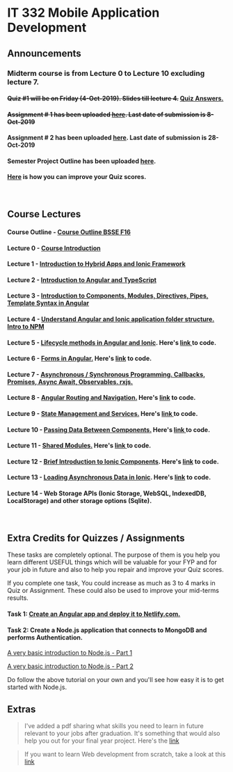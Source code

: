 # IT 332 Mobile Application Development

## Announcements

### Midterm course is from Lecture 0 to Lecture 10 excluding lecture 7.

#### ~~Quiz #1 will be on Friday (4-Oct-2019). Slides till lecture 4.~~ <a href="https://github.com/alamgirqazi/mobile-application-development-course/blob/master/extras/Quiz%20%23%201%20-%20MAD%20Course%20-%20Answers.pdf">Quiz Answers. </a>

#### ~~Assignment # 1 has been uploaded <a href="https://github.com/alamgirqazi/mobile-application-development-course/blob/master/Assignments/Assignment%20%23%201.pdf">here</a>. Last date of submission is **8-Oct-2019**~~

#### Assignment # 2 has been uploaded <a href="https://github.com/alamgirqazi/mobile-application-development-course/blob/master/Assignments/Assignment%20%23%202.pdf">here</a>. Last date of submission is **28-Oct-2019**

#### Semester Project Outline has been uploaded <a href="https://github.com/alamgirqazi/mobile-application-development-course/blob/master/Semester%20Project%20Outline.pdf">here</a>.

#### [Here](#extra) is how you can improve your Quiz scores.

<br/>

## Course Lectures

#### Course Outline - <a href="https://github.com/alamgirqazi/mobile-application-development-course/blob/master/Course%20Outline%20BSSE%20F16.pdf"> Course Outline BSSE F16 </a>

#### Lecture 0 - <a href="https://github.com/alamgirqazi/mobile-application-development-course/blob/master/lecture%200/Lecture%200%20-%20Mobile%20Application%20Development.pdf" target="_blank"> Course Introduction </a>

#### Lecture 1 - <a href="https://github.com/alamgirqazi/mobile-application-development-course/blob/master/lecture%201/Lecture%201%20-%20Mobile%20Application%20Development.pdf" target="_blank"> Introduction to Hybrid Apps and Ionic Framework </a>

#### Lecture 2 - <a href="https://github.com/alamgirqazi/mobile-application-development-course/blob/master/lecture%202/Lecture%202%20-%20Mobile%20Application%20Development.pdf" target="_blank"> Introduction to Angular and TypeScript</a>

#### Lecture 3 - <a href="https://github.com/alamgirqazi/mobile-application-development-course/blob/master/lecture%203/Lecture%203%20-%20Mobile%20Application%20Development.pdf" target="_blank"> Introduction to Components, Modules, Directives, Pipes, Template Syntax in Angular</a>

#### Lecture 4 - <a href="https://github.com/alamgirqazi/mobile-application-development-course/blob/master/lecture%204/Lecture%204%20-%20Mobile%20Application%20Development.pdf" target="_blank"> Understand Angular and Ionic application folder structure. Intro to NPM</a>

#### Lecture 5 - <a href="https://github.com/alamgirqazi/mobile-application-development-course/blob/master/lecture%205/Lecture%205%20-%20Mobile%20Application%20Development.pdf" target="_blank"> Lifecycle methods in Angular and Ionic</a>. Here's <a href="https://github.com/alamgirqazi/MAD-workbooks">link </a> to code.

#### Lecture 6 - <a href="https://github.com/alamgirqazi/mobile-application-development-course/blob/master/lecture%206/Lecture%206%20-%20Mobile%20Application%20Development.pdf" target="_blank">Forms in Angular.</a> Here's <a href="https://github.com/alamgirqazi/MAD-workbooks/tree/lecture6"> link</a> to code.

#### Lecture 7 - <a href="https://github.com/alamgirqazi/mobile-application-development-course/blob/master/lecture%207/Lecture%207%20-%20Mobile%20Application%20Development.pdf" target="_blank">Asynchronous / Synchronous Programming. Callbacks, Promises, Async Await, Observables. rxjs. </a>

#### Lecture 8 - <a href="https://github.com/alamgirqazi/mobile-application-development-course/blob/master/lecture%208/Lecture%208%20-%20Mobile%20Application%20Development.pdf" >Angular Routing and Navigation.</a> Here's <a href="https://github.com/alamgirqazi/MAD-workbooks/tree/lecture8"> link</a> to code.

#### Lecture 9 - <a href="https://github.com/alamgirqazi/mobile-application-development-course/blob/master/lecture%209/Lecture%209%20-%20Mobile%20Application%20Development.pdf">State Management and Services.</a> Here's <a href="https://github.com/alamgirqazi/MAD-workbooks/tree/lecture9"> link </a> to code.

#### Lecture 10 - <a href="https://github.com/alamgirqazi/mobile-application-development-course/blob/master/lecture%2010/Lecture%2010%20-%20Mobile%20Application%20Development.pdf">Passing Data Between Components.</a> Here's <a href="https://github.com/alamgirqazi/MAD-workbooks/tree/lecture10"> link </a> to code.

#### Lecture 11 - <a href="https://github.com/alamgirqazi/mobile-application-development-course/blob/master/lecture%2011/Lecture%2011%20-%20Mobile%20Application%20Development.pdf">Shared Modules.</a> Here's <a href="https://github.com/alamgirqazi/MAD-workbooks/tree/lecture11"> link </a> to code.

#### Lecture 12 - <a href="https://github.com/alamgirqazi/mobile-application-development-course/blob/master/lecture%2012/Lecture%2012%20-%20Mobile%20Application%20Development.pdf">Brief Introduction to Ionic Components</a>. Here's <a href="https://github.com/alamgirqazi/MAD-workbooks/tree/lecture12">link</a> to code.

#### Lecture 13 - <a href="https://github.com/alamgirqazi/mobile-application-development-course/blob/master/lecture%2013/Lecture%2013%20-%20Mobile%20Application%20Development.pdf">Loading Asynchronous Data in Ionic</a>. Here's <a href="https://github.com/alamgirqazi/MAD-workbooks/tree/lecture13">link</a> to code.

#### Lecture 14 - Web Storage APIs (Ionic Storage, WebSQL, IndexedDB, LocalStorage) and other storage options (Sqlite).

<br/>

## <a name="extra">Extra Credits for Quizzes / Assignments </a>

These tasks are completely optional. The purpose of them is you help you learn different USEFUL things which will be valuable for your FYP and for your job in future and also to help you repair and improve your Quiz scores.

If you complete one task, You could increase as much as 3 to 4 marks in Quiz or Assignment. These could also be used to improve your mid-terms results.

#### Task 1: <a href="https://github.com/alamgirqazi/mobile-application-development-course/blob/master/extras/Extra%20Tasks%20-%20Task%201.pdf"> Create an Angular app and deploy it to Netlify.com.</a>

#### Task 2: Create a Node.js application that connects to MongoDB and performs Authentication.

[A very basic introduction to Node.js - Part 1](https://alamgirqazi.github.io/tech-blog/intro-to-nodejs-part-1/)

[A very basic introduction to Node.js - Part 2](https://alamgirqazi.github.io/tech-blog/intro-to-nodejs-part-2/)

Do follow the above tutorial on your own and you'll see how easy it is to get started with Node.js.

## Extras

> I've added a pdf sharing what skills you need to learn in future relevant to your jobs after graduation. It's something that would also help you out for your final year project. Here's the <a href="https://github.com/alamgirqazi/mobile-application-development-course/blob/master/extras/Skills%20to%20learn.pdf">link </a>

> If you want to learn Web development from scratch, take a look at this <a href="https://github.com/alamgirqazi/mobile-application-development-course/blob/master/extras/webdev.pdf">link </a>
